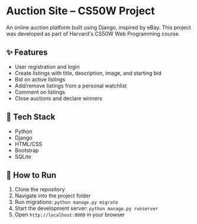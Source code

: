 # Auction Site – CS50W Project

An online auction platform built using Django, inspired by eBay. This project was developed as part of Harvard's CS50W Web Programming course.

## ✨ Features

- User registration and login
- Create listings with title, description, image, and starting bid
- Bid on active listings
- Add/remove listings from a personal watchlist
- Comment on listings
- Close auctions and declare winners

## 🔧 Tech Stack

- Python
- Django
- HTML/CSS
- Bootstrap
- SQLite

## 🚀 How to Run

1. Clone the repository
2. Navigate into the project folder
3. Run migrations: `python manage.py migrate`
4. Start the development server: `python manage.py runserver`
5. Open `http://localhost:8000` in your browser
